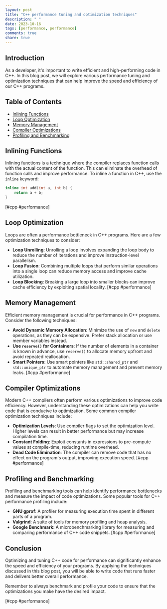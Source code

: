 ```yaml
---
layout: post
title: "C++ performance tuning and optimization techniques"
description: " "
date: 2023-10-16
tags: [performance, performance]
comments: true
share: true
---
```


## Introduction
As a developer, it's important to write efficient and high-performing code in C++. In this blog post, we will explore various performance tuning and optimization techniques that can help improve the speed and efficiency of our C++ programs.

## Table of Contents
- [Inlining Functions](#inlining-functions)
- [Loop Optimization](#loop-optimization)
- [Memory Management](#memory-management)
- [Compiler Optimizations](#compiler-optimizations)
- [Profiling and Benchmarking](#profiling-and-benchmarking)

## Inlining Functions
Inlining functions is a technique where the compiler replaces function calls with the actual content of the function. This can eliminate the overhead of function calls and improve performance. To inline a function in C++, use the `inline` keyword:

```cpp
inline int add(int a, int b) {
    return a + b;
}
```
[#cpp #performance]

## Loop Optimization
Loops are often a performance bottleneck in C++ programs. Here are a few optimization techniques to consider:

- **Loop Unrolling**: Unrolling a loop involves expanding the loop body to reduce the number of iterations and improve instruction-level parallelism.
- **Loop Fusion**: Combining multiple loops that perform similar operations into a single loop can reduce memory access and improve cache utilization.
- **Loop Blocking**: Breaking a large loop into smaller blocks can improve cache efficiency by exploiting spatial locality.
[#cpp #performance]

## Memory Management
Efficient memory management is crucial for performance in C++ programs. Consider the following techniques:

- **Avoid Dynamic Memory Allocation**: Minimize the use of `new` and `delete` operations, as they can be expensive. Prefer stack allocation or use member variables instead.
- **Use `reserve()` for Containers**: If the number of elements in a container is known in advance, use `reserve()` to allocate memory upfront and avoid repeated reallocation.
- **Smart Pointers**: Use smart pointers like `std::shared_ptr` and `std::unique_ptr` to automate memory management and prevent memory leaks.
[#cpp #performance]

## Compiler Optimizations
Modern C++ compilers often perform various optimizations to improve code efficiency. However, understanding these optimizations can help you write code that is conducive to optimization. Some common compiler optimization techniques include:

- **Optimization Levels**: Use compiler flags to set the optimization level. Higher levels can result in better performance but may increase compilation time.
- **Constant Folding**: Exploit constants in expressions to pre-compute values at compile-time, reducing runtime overhead.
- **Dead Code Elimination**: The compiler can remove code that has no effect on the program's output, improving execution speed.
[#cpp #performance]

## Profiling and Benchmarking
Profiling and benchmarking tools can help identify performance bottlenecks and measure the impact of code optimizations. Some popular tools for C++ performance profiling include:

- **GNU gprof**: A profiler for measuring execution time spent in different parts of a program.
- **Valgrind**: A suite of tools for memory profiling and heap analysis.
- **Google Benchmark**: A microbenchmarking library for measuring and comparing performance of C++ code snippets.
[#cpp #performance]

## Conclusion
Optimizing and tuning C++ code for performance can significantly enhance the speed and efficiency of your programs. By applying the techniques discussed in this blog post, you will be able to write code that runs faster and delivers better overall performance.

Remember to always benchmark and profile your code to ensure that the optimizations you make have the desired impact.

[#cpp #performance]